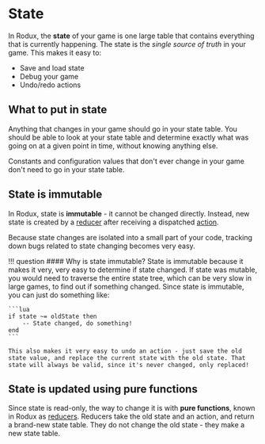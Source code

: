 # State
In Rodux, the **state** of your game is one large table that contains everything that is currently happening. The state is the *single source of truth* in your game. This makes it easy to:

* Save and load state
* Debug your game
* Undo/redo actions

## What to put in state
Anything that changes in your game should go in your state table. You should be able to look at your state table and determine exactly what was going on at a given point in time, without knowing anything else.

Constants and configuration values that don't ever change in your game don't need to go in your state table.

## State is immutable
In Rodux, state is **immutable** - it cannot be changed directly. Instead, new state is created by a [reducer](reducers.md) after receiving a dispatched [action](actions.md).

Because state changes are isolated into a small part of your code, tracking down bugs related to state changing becomes very easy.

!!! question
    #### Why is state immutable?
    State is immutable because it makes it very, very easy to determine if state changed. If state was mutable, you would need to traverse the entire state tree, which can be very slow in large games, to find out if something changed. Since state is immutable, you can just do something like:

    ```lua
    if state ~= oldState then
        -- State changed, do something!
    end
    ```

    This also makes it very easy to undo an action - just save the old state value, and replace the current state with the old state. That state will always be valid, since it's never changed, only replaced!

## State is updated using pure functions
Since state is read-only, the way to change it is with **pure functions**, known in Rodux as [reducers](reducers.md). Reducers take the old state and an action, and return a brand-new state table. They do not change the old state - they make a new state table.

